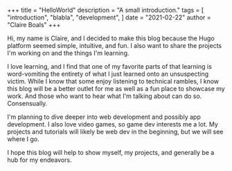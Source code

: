 +++
title = "HelloWorld"
description = "A small introduction."
tags = [
    "introduction",
    "blabla",
    "development",
]
date = "2021-02-22" 
author = "Claire Boals"
+++

Hi, my name is Claire, and I decided to make this blog because the Hugo platform seemed simple, intuitive, and fun. I also want to share the projects I'm working on and the things I'm learning. 

I love learning, and I find that one of my favorite parts of that learning is word-vomiting the entirety of what I just learned onto an unsuspecting victim. While I know that some enjoy listening to technical rambles, I know this blog will be a better outlet for me as well as a fun place to showcase my work. And those who want to hear what I'm talking about can do so. Consensually.

I'm planning to dive deeper into web development and possibly app development. I also love video games, so game dev interests me a lot. My projects and tutorials will likely be web dev in the beginning, but we will see where I go.

I hope this blog will help to show myself, my projects, and generally be a hub for my endeavors.
